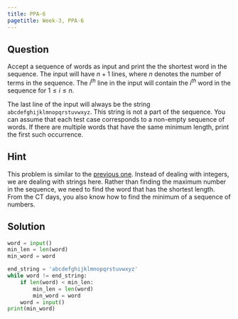 ```yaml
---
title: PPA-6
pagetitle: Week-3, PPA-6
---
```


## Question

Accept a sequence of words as input and print the the shortest word in the sequence. The input will have $n + 1$ lines, where $n$ denotes the number of terms in the sequence. The $i^{th}$ line in the input will contain the $i^{th}$ word in the sequence for $1 \leq i \leq n$. 

The last line of the input will always be the string `abcdefghijklmnopqrstuvwxyz`. This string is not a part of the sequence. You can assume that each test case corresponds to a non-empty sequence of words. If there are multiple words that have the same minimum length, print the first such occurrence.



## Hint

This problem is similar to the [previous one](/ppa/week-3/PPA-5.md). Instead of dealing with integers, we are dealing with strings here. Rather than finding the maximum number in the sequence, we need to find the word that has the shortest length. From the CT days, you also know how to find the minimum of a sequence of numbers.



## Solution

```python
word = input()
min_len = len(word)
min_word = word

end_string = 'abcdefghijklmnopqrstuvwxyz'
while word != end_string:
    if len(word) < min_len:
        min_len = len(word)
        min_word = word
    word = input()
print(min_word)
```

